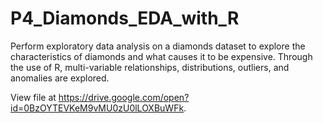 # P4_Diamonds_EDA_with_R
Perform exploratory data analysis on a diamonds dataset to explore the characteristics of diamonds and what causes it to be expensive. Through the use of R, multi-variable relationships, distributions, outliers, and anomalies are explored. 

View file at https://drive.google.com/open?id=0BzOYTEVKeM9vMU0zU0lLOXBuWFk.
